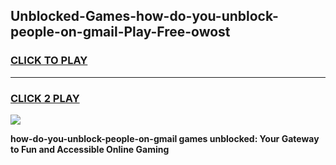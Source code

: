 
## Unblocked-Games-how-do-you-unblock-people-on-gmail-Play-Free-owost
<h3>
<a href="https://premium76.site?title=how-do-you-unblock-people-on-gmail&ref=12A">CLICK TO PLAY</a></h3>
<hr>

<h3>
<a href="https://premium76.site?title=how-do-you-unblock-people-on-gmail&ref=12A">CLICK 2 PLAY</a>
  
</h3>

<a href="https://premium76.site?title=how-do-you-unblock-people-on-gmail&ref=12A"><img src="https://clearcache.store/games.png"></a>


**how-do-you-unblock-people-on-gmail games unblocked: Your Gateway to Fun and Accessible Online Gaming**
